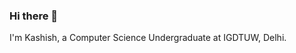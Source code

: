 ### Hi there 👋
I'm Kashish, a Computer Science Undergraduate at IGDTUW, Delhi.
<!--
**kashishkumari/kashishkumari** is a ✨ _special_ ✨ repository because its `README.md` (this file) appears on your GitHub profile.

Here are some ideas to get you started:
### About Me:
- 🔭 I’m currently
-------------------------------------------------------------------------------------------------------------------------------------------------------------------------🌱 I’m currently learning DS Algo and Flutter & Game Development.
- 👯 I’m looking to collaborate ..
- 🤔 I’m looking for help with ...
- 💬 Ask me about ...
- 📫 How to reach me: ...
😄 Pronouns: she/her
⚡ Fun fact: I like to paint & sketch and pen down my thoughts into poems.
-->
